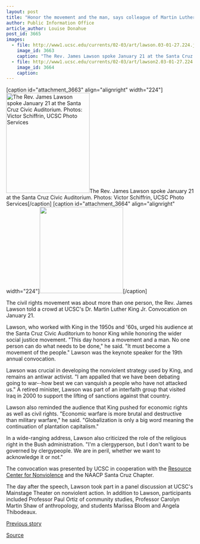 ```yaml
---
layout: post
title: "Honor the movement and the man, says colleague of Martin Luther King Jr."
author: Public Information Office
article_author: Louise Donahue
post_id: 3665
images:
  - file: http://www1.ucsc.edu/currents/02-03/art/lawson.03-01-27.224.jpg
    image_id: 3663
    caption: "The Rev. James Lawson spoke January 21 at the Santa Cruz Civic Auditorium. Photos: Victor Schiffrin, UCSC Photo Services"
  - file: http://www1.ucsc.edu/currents/02-03/art/lawson2.03-01-27.224.jpg
    image_id: 3664
    caption: 
---
```


[caption id="attachment_3663" align="alignright" width="224"]<a href="http://dev-ucsc-news.pantheonsite.io/wp-content/uploads/2003/01/lawson.03-01-27.224.jpg"><img class="size-full wp-image-3663" src="http://dev-ucsc-news.pantheonsite.io/wp-content/uploads/2003/01/lawson.03-01-27.224.jpg" alt="The Rev. James Lawson spoke January 21 at the Santa Cruz Civic Auditorium. Photos: Victor Schiffrin, UCSC Photo Services" width="224" height="268" /></a>The Rev. James Lawson spoke January 21 at the Santa Cruz Civic Auditorium. Photos: Victor Schiffrin, UCSC Photo Services[/caption]
[caption id="attachment_3664" align="alignright" width="224"]<a href="http://dev-ucsc-news.pantheonsite.io/wp-content/uploads/2003/01/lawson2.03-01-27.224.jpg"><img class="size-full wp-image-3664" src="http://dev-ucsc-news.pantheonsite.io/wp-content/uploads/2003/01/lawson2.03-01-27.224.jpg" alt="" width="224" height="231" /></a>[/caption]
<p>
  The civil rights movement was about more than one person, the Rev. James Lawson told a crowd at UCSC's Dr. Martin Luther King Jr. Convocation on January 21.
</p>
<p>
  Lawson, who worked with King in the 1950s and '60s, urged his audience at the Santa Cruz Civic Auditorium to honor King while honoring the wider social justice movement. "This day honors a movement and a man. No one person can do what needs to be done," he said. "It must become a movement of the people." Lawson was the keynote speaker for the 19th annual convocation.<br>
</p>
<p>
  Lawson was crucial in developing the nonviolent strategy used by King, and remains an antiwar activist. "I am appalled that we have been debating going to war--how best we can vanquish a people who have not attacked us." A retired minister, Lawson was part of an interfaith group that visited Iraq in 2000 to support the lifting of sanctions against that country.<br>
</p>
<p>
  Lawson also reminded the audience that King pushed for economic rights as well as civil rights. "Economic warfare is more brutal and destructive than military warfare," he said. "Globalization is only a big word meaning the continuation of plantation capitalism."<br>
</p>
<p>
  In a wide-ranging address, Lawson also criticized the role of the religious right in the Bush administration. "I'm a clergyperson, but I don't want to be governed by clergypeople. We are in peril, whether we want to acknowledge it or not."
</p>
<p>
  The convocation was presented by UCSC in cooperation with the <a href="http://www.rcnv.org/">Resource Center for Nonviolence</a> and the NAACP Santa Cruz Chapter.
</p>
<p>
  The day after the speech, Lawson took part in a panel discussion at UCSC's Mainstage Theater on nonviolent action. In addition to Lawson, participants included Professor Paul Ortiz of community studies, Professor Carolyn Martin Shaw of anthropology, and students Marissa Bloom and Angela Thibodeaux.
</p>
<p>
  <a href="http://www.ucsc.edu/currents/02-03/01-06/lawson.html">Previous story</a>
</p>
<p><a href="http://www1.ucsc.edu/currents/02-03/01-27/lawson.html" title="Permalink to lawson">Source</a></p>

